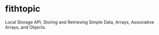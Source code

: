 # fithtopic
Local Storage API, Storing and Retrieving Simple Data, Arrays, Associative Arrays, and Objects.
